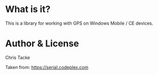 # What is it?

This is a library for working with GPS on Windows Mobile / CE devices.

# Author & License

Chris Tacke

Taken from: https://serial.codeplex.com
